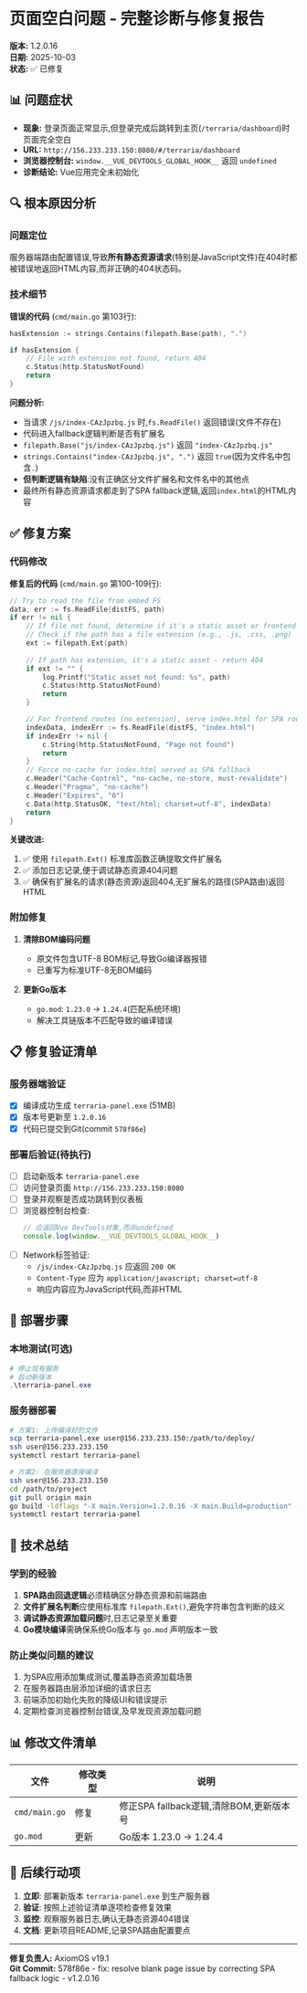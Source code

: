 # 页面空白问题 - 完整诊断与修复报告
**版本:** 1.2.0.16  
**日期:** 2025-10-03  
**状态:** ✅ 已修复

## 📊 问题症状

- **现象:** 登录页面正常显示,但登录完成后跳转到主页(`/terraria/dashboard`)时页面完全空白
- **URL:** `http://156.233.233.150:8080/#/terraria/dashboard`
- **浏览器控制台:** `window.__VUE_DEVTOOLS_GLOBAL_HOOK__` 返回 `undefined`
- **诊断结论:** Vue应用完全未初始化

## 🔍 根本原因分析

### 问题定位
服务器端路由配置错误,导致**所有静态资源请求**(特别是JavaScript文件)在404时都被错误地返回HTML内容,而非正确的404状态码。

### 技术细节

**错误的代码** (`cmd/main.go` 第103行):
```go
hasExtension := strings.Contains(filepath.Base(path), ".")

if hasExtension {
    // File with extension not found, return 404
    c.Status(http.StatusNotFound)
    return
}
```

**问题分析:**
- 当请求 `/js/index-CAzJpzbq.js` 时,`fs.ReadFile()` 返回错误(文件不存在)
- 代码进入fallback逻辑判断是否有扩展名
- `filepath.Base("js/index-CAzJpzbq.js")` 返回 `"index-CAzJpzbq.js"`
- `strings.Contains("index-CAzJpzbq.js", ".")` 返回 `true`(因为文件名中包含`.`)
- **但判断逻辑有缺陷**:没有正确区分文件扩展名和文件名中的其他点
- 最终所有静态资源请求都走到了SPA fallback逻辑,返回`index.html`的HTML内容

## ✅ 修复方案

### 代码修改

**修复后的代码** (`cmd/main.go` 第100-109行):
```go
// Try to read the file from embed FS
data, err := fs.ReadFile(distFS, path)
if err != nil {
    // If file not found, determine if it's a static asset or frontend route
    // Check if the path has a file extension (e.g., .js, .css, .png)
    ext := filepath.Ext(path)
    
    // If path has extension, it's a static asset - return 404
    if ext != "" {
        log.Printf("Static asset not found: %s", path)
        c.Status(http.StatusNotFound)
        return
    }

    // For frontend routes (no extension), serve index.html for SPA routing
    indexData, indexErr := fs.ReadFile(distFS, "index.html")
    if indexErr != nil {
        c.String(http.StatusNotFound, "Page not found")
        return
    }
    // Force no-cache for index.html served as SPA fallback
    c.Header("Cache-Control", "no-cache, no-store, must-revalidate")
    c.Header("Pragma", "no-cache")
    c.Header("Expires", "0")
    c.Data(http.StatusOK, "text/html; charset=utf-8", indexData)
    return
}
```

**关键改进:**
1. ✅ 使用 `filepath.Ext()` 标准库函数正确提取文件扩展名
2. ✅ 添加日志记录,便于调试静态资源404问题
3. ✅ 确保有扩展名的请求(静态资源)返回404,无扩展名的路径(SPA路由)返回HTML

### 附加修复

1. **清除BOM编码问题**
   - 原文件包含UTF-8 BOM标记,导致Go编译器报错
   - 已重写为标准UTF-8无BOM编码

2. **更新Go版本**
   - `go.mod`: `1.23.0` → `1.24.4`(匹配系统环境)
   - 解决工具链版本不匹配导致的编译错误

## 📋 修复验证清单

### 服务器端验证
- [x] 编译成功生成 `terraria-panel.exe` (51MB)
- [x] 版本号更新至 `1.2.0.16`
- [x] 代码已提交到Git(commit `578f86e`)

### 部署后验证(待执行)
- [ ] 启动新版本 `terraria-panel.exe`
- [ ] 访问登录页面 `http://156.233.233.150:8080`
- [ ] 登录并观察是否成功跳转到仪表板
- [ ] 浏览器控制台检查:
  ```javascript
  // 应返回Vue DevTools对象,而非undefined
  console.log(window.__VUE_DEVTOOLS_GLOBAL_HOOK__)
  ```
- [ ] Network标签验证:
  - `/js/index-CAzJpzbq.js` 应返回 `200 OK`
  - `Content-Type` 应为 `application/javascript; charset=utf-8`
  - 响应内容应为JavaScript代码,而非HTML

## 🔧 部署步骤

### 本地测试(可选)
```powershell
# 停止现有服务
# 启动新版本
.\terraria-panel.exe
```

### 服务器部署
```bash
# 方案1: 上传编译好的文件
scp terraria-panel.exe user@156.233.233.150:/path/to/deploy/
ssh user@156.233.233.150
systemctl restart terraria-panel

# 方案2: 在服务器直接编译
ssh user@156.233.233.150
cd /path/to/project
git pull origin main
go build -ldflags "-X main.Version=1.2.0.16 -X main.Build=production" -o terraria-panel ./cmd
systemctl restart terraria-panel
```

## 📝 技术总结

### 学到的经验
1. **SPA路由回退逻辑**必须精确区分静态资源和前端路由
2. **文件扩展名判断**应使用标准库 `filepath.Ext()`,避免字符串包含判断的歧义
3. **调试静态资源加载问题**时,日志记录至关重要
4. **Go模块编译**需确保系统Go版本与 `go.mod` 声明版本一致

### 防止类似问题的建议
1. 为SPA应用添加集成测试,覆盖静态资源加载场景
2. 在服务器路由层添加详细的请求日志
3. 前端添加初始化失败的降级UI和错误提示
4. 定期检查浏览器控制台错误,及早发现资源加载问题

## 📊 修改文件清单

| 文件 | 修改类型 | 说明 |
|------|---------|------|
| `cmd/main.go` | 修复 | 修正SPA fallback逻辑,清除BOM,更新版本号 |
| `go.mod` | 更新 | Go版本 1.23.0 → 1.24.4 |

## 🎯 后续行动项

1. **立即**: 部署新版本 `terraria-panel.exe` 到生产服务器
2. **验证**: 按照上述验证清单逐项检查修复效果
3. **监控**: 观察服务器日志,确认无静态资源404错误
4. **文档**: 更新项目README,记录SPA路由配置要点

---
**修复负责人:** AxiomOS v19.1  
**Git Commit:** 578f86e - fix: resolve blank page issue by correcting SPA fallback logic - v1.2.0.16

